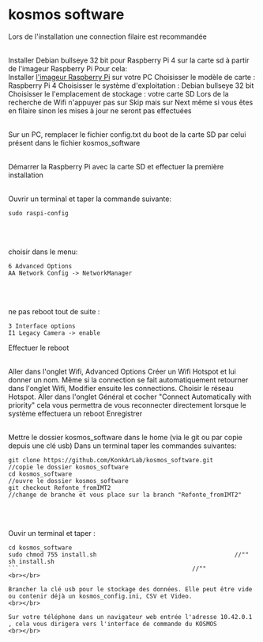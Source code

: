 # kosmos software

Lors de l'installation une connection filaire est recommandée
<br></br>

Installer Debian bullseye 32 bit pour Raspberry Pi 4 sur la carte sd à partir de l'imageur Raspberry Pi
Pour cela:  
Installer [l'imageur Raspberry Pi](https://www.raspberrypi.com/software/) sur votre PC
Choisisser le modèle de carte : Raspberry Pi 4
Choisisser le système d'exploitation : Debian bullseye 32 bit
Choisisser le l'emplacement de stockage : votre carte SD
Lors de la recherche de Wifi n'appuyer pas sur Skip mais sur Next même si vous êtes en filaire sinon les mises à jour ne seront pas effectuées
<br></br>

Sur un PC, remplacer le fichier config.txt du boot de la carte SD par celui présent dans le fichier kosmos_software 
<br></br>

Démarrer la Raspberry Pi avec la carte SD et effectuer la première installation
<br></br>

Ouvrir un terminal et taper la commande suivante:
```
sudo raspi-config
```
<br></br>

choisir dans le menu:
```
6 Advanced Options
AA Network Config -> NetworkManager
```
<br></br>

ne pas reboot tout de suite :
```
3 Interface options
I1 Legacy Camera -> enable
```
Effectuer le reboot
<br></br>

Aller dans l'onglet Wifi, Advanced Options
Créer un Wifi Hotspot et lui donner un nom.
Même si la connection se fait automatiquement retourner dans l'onglet Wifi, Modifier ensuite les connections.
Choisir le réseau Hotspot.
Aller dans l'onglet Général et cocher "Connect Automatically with priority" cela vous permettra de vous reconnecter directement lorsque le système effectuera un reboot
Enregistrer
<br></br>

Mettre le dossier kosmos_software dans le home (via le git ou par copie depuis une clé usb)
Dans un terminal taper les commandes suivantes:
```
git clone https://github.com/KonkArLab/kosmos_software.git		//copie le dossier kosmos_software
cd kosmos_software												//ouvre le dossier kosmos_software
git checkout Refonte_fromIMT2									//change de branche et vous place sur la branch "Refonte_fromIMT2"
```
<br></br>

Ouvir un terminal et taper :
```
cd kosmos_software
sudo chmod 755 install.sh										//""
sh install.sh
```													//""
<br></br>

Brancher la clé usb pour le stockage des données. Elle peut être vide ou contenir déjà un kosmos_config.ini, CSV et Video.
<br></br>

Sur votre téléphone dans un navigateur web entrée l'adresse 10.42.0.1 , cela vous dirigera vers l'interface de commande du KOSMOS
<br></br>
